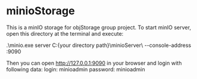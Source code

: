 # minioStorage
This is a minIO storage for objStorage group project. To start minIO server, open this directory at the terminal and execute:

.\minio.exe server C:\{your directory path}\minioServer\ --console-address :9090


Then you can open http://127.0.0.1:9090 in your browser and login with following data: 
login:    minioadmin
password: minioadmin
